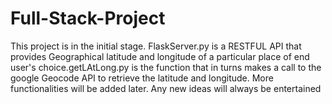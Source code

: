 # Full-Stack-Project
This project is in the initial stage. FlaskServer.py is a RESTFUL API that provides Geographical latitude and longitude of a particular place of end user's choice.getLAtLong.py is the function that in turns makes a call to the google Geocode API to retrieve the latitude and longitude. More functionalities will be added later.
Any new ideas will always be entertained
